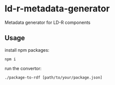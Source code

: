 # ld-r-metadata-generator
Metadata generator for LD-R components

## Usage
install npm packages:

`npm i`

run the convertor:

`./package-to-rdf [path/to/your/package.json]`
